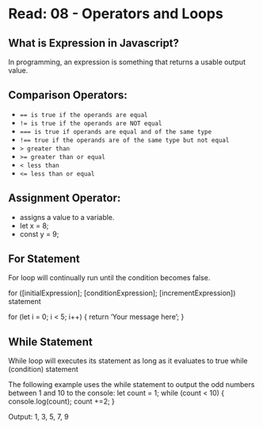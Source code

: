 # Read: 08 - Operators and Loops

## What is Expression in Javascript?

In programming, an expression is something that returns a usable output value. 

## Comparison Operators:

* `== is true if the operands are equal`
* `!= is true if the operands are NOT equal`
* `=== is true if operands are equal and of the same type`
* `!== true if the operands are of the same type but not equal`
* `> greater than`
* `>= greater than or equal`
* `< less than`
* `<= less than or equal`

## Assignment Operator:

* assigns a value to a variable.
* let x = 8;
* const y = 9;

## For Statement

For loop will continually run until the condition becomes false.

for ([initialExpression]; [conditionExpression]; [incrementExpression])
  statement

for (let i = 0; i < 5; i++) {
  return ‘Your message here’;
}

## While Statement

While loop will executes its statement as long as it evaluates to true
while (condition)
  statement

The following example uses the while statement to output the odd numbers between 1 and 10 to the console:
let count = 1;
while (count < 10) {
    console.log(count);
    count +=2;
}

Output: 1, 3, 5, 7, 9

